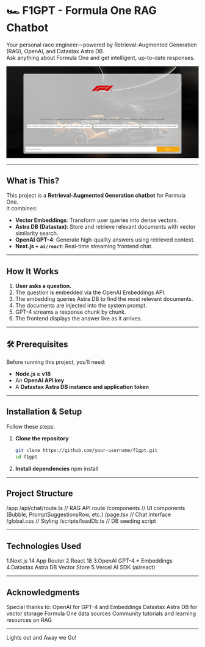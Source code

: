# 🏎️ F1GPT - Formula One RAG Chatbot

Your personal race engineer—powered by Retrieval-Augmented Generation (RAG), OpenAI, and Datastax Astra DB.  
Ask anything about Formula One and get intelligent, up-to-date responses.

<img src="final-ss.png" alt="F1GPT Screenshot" width="700"/>

---

##  What is This?

This project is a **Retrieval-Augmented Generation chatbot** for Formula One.  
It combines:

- **Vector Embeddings**: Transform user queries into dense vectors.
- **Astra DB (Datastax)**: Store and retrieve relevant documents with vector similarity search.
- **OpenAI GPT-4**: Generate high-quality answers using retrieved context.
- **Next.js + `ai/react`**: Real-time streaming frontend chat.

---

##  How It Works

1. **User asks a question.**
2. The question is embedded via the OpenAI Embeddings API.
3. The embedding queries Astra DB to find the most relevant documents.
4. The documents are injected into the system prompt.
5. GPT-4 streams a response chunk by chunk.
6. The frontend displays the answer live as it arrives.

---

## 🛠️ Prerequisites

Before running this project, you’ll need:

- **Node.js ≥ v18**
- An **OpenAI API key**
- A **Datastax Astra DB instance and application token**

---

##  Installation & Setup

Follow these steps:

1. **Clone the repository**
   ```bash
   git clone https://github.com/your-username/f1gpt.git
   cd f1gpt
2. **Install dependencies**
   npm install

---

## Project Structure
/app
  /api/chat/route.ts            // RAG API route
  /components                   // UI components (Bubble, PromptSuggestionsRow, etc.)
  /page.tsx                     // Chat interface
/global.css                     // Styling
/scripts/loadDb.ts              // DB seeding script

---

## Technologies Used

1.Next.js 14 App Router
2.React 18
3.OpenAI GPT-4 + Embeddings
4.Datastax Astra DB Vector Store
5.Vercel AI SDK (ai/react)

---

## Acknowledgments

Special thanks to:
OpenAI for GPT-4 and Embeddings
Datastax Astra DB for vector storage
Formula One data sources
Community tutorials and learning resources on RAG

---

Lights out and Away we Go!
